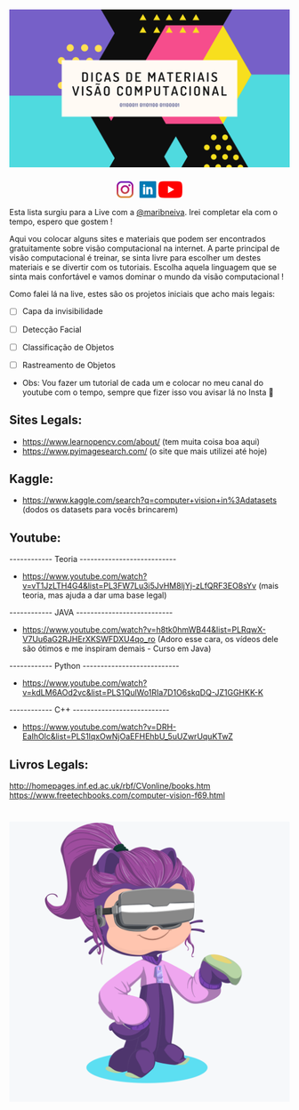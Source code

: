 # [![Clarissa Lima Tech](https://github.com/Clalloures/TUDO-Visao-Computacional/blob/master/Blue%20and%20Purple%20Blob%20Musicians%20Influencer%20Neon%20Noir%20Youtube%20Channel%20Art%20(2).png)](https://github.com/Clalloures/TUDO-Visao-Computacional/blob/master/Blue%20and%20Purple%20Blob%20Musicians%20Influencer%20Neon%20Noir%20Youtube%20Channel%20Art%20(2).png)

<p align='center'>
<a href="https://instagram.com/clarissalimatech/"><img height="30" src="https://github.com/Clalloures/Clalloures/blob/master/icon/instagram.jpg?raw=true"></a>&nbsp;&nbsp;
<a href="https://www.linkedin.com/in/clarissa-lima-4a26b3149/"><img height="30" src="https://github.com/Clalloures/Clalloures/blob/master/icon/linkedin.png?raw=true"></a>
<a href="https://www.youtube.com/channel/UCG_sgEqK2LxMa7qCmmTFnVg/video"><img height="30" src="https://github.com/Clalloures/Clalloures/blob/master/icon/youtube.png?raw=true"></a>
</p>

Esta lista surgiu para a Live com a [@maribneiva](https://www.instagram.com/maribneiva/). Irei completar ela com o tempo, espero que gostem !

Aqui vou colocar alguns sites e materiais que podem ser encontrados gratuitamente sobre visão computacional na internet. A parte principal de visão computacional é treinar, se sinta livre para escolher um destes materiais e se divertir com os tutoriais. Escolha aquela linguagem que se sinta mais confortável e vamos dominar o mundo da visão computacional !

Como falei lá na live, estes são os projetos iniciais que acho mais legais:
- [ ] Capa da invisibilidade 
- [ ] Detecção Facial 
- [ ] Classificação de Objetos
- [ ] Rastreamento de Objetos


* Obs: Vou fazer um tutorial de cada um e colocar no meu canal do youtube com o tempo, sempre que fizer isso vou avisar lá no Insta 🥰



## Sites Legals:

- https://www.learnopencv.com/about/  (tem muita coisa boa aqui)
- https://www.pyimagesearch.com/ (o site que mais utilizei até hoje)


## Kaggle:
- https://www.kaggle.com/search?q=computer+vision+in%3Adatasets (dodos os datasets para vocês brincarem)

## Youtube:

------------ Teoria  ---------------------------

- https://www.youtube.com/watch?v=vT1JzLTH4G4&list=PL3FW7Lu3i5JvHM8ljYj-zLfQRF3EO8sYv (mais teoria, mas ajuda a dar uma base legal)


------------ JAVA ---------------------------
- https://www.youtube.com/watch?v=h8tk0hmWB44&list=PLRqwX-V7Uu6aG2RJHErXKSWFDXU4qo_ro (Adoro esse cara, os vídeos dele são ótimos e me inspiram demais - Curso em Java)

------------ Python ---------------------------
- https://www.youtube.com/watch?v=kdLM6AOd2vc&list=PLS1QulWo1RIa7D1O6skqDQ-JZ1GGHKK-K

------------ C++    ---------------------------
- https://www.youtube.com/watch?v=DRH-EaIhOlc&list=PLS1lqxOwNjOaEFHEhbU_5uUZwrUquKTwZ



## Livros Legals:
http://homepages.inf.ed.ac.uk/rbf/CVonline/books.htm
https://www.freetechbooks.com/computer-vision-f69.html



# [![OctoCla](https://github.com/Clalloures/TUDO-Visao-Computacional/blob/master/octocat%20(3).png)](https://github.com/Clalloures/TUDO-Visao-Computacional/blob/master/octocat%20(3).png)
